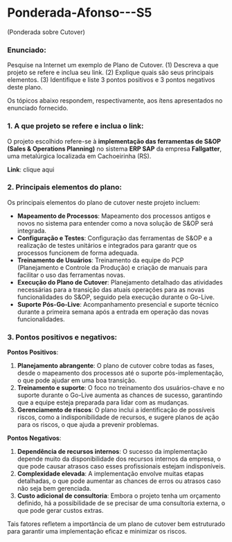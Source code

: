 # Ponderada-Afonso---S5
(Ponderada sobre Cutover)

### Enunciado:

Pesquise na Internet um exemplo de Plano de Cutover.
(1) Descreva a que projeto se refere e inclua seu link.
(2) Explique quais são seus principais elementos.
(3) Identifique e liste 3 pontos positivos e 3 pontos negativos deste plano.

Os tópicos abaixo respondem, respectivamente, aos ítens apresentados no enunciado fornecido.


### 1. A que projeto se refere e inclua o link:
O projeto escolhido refere-se à **implementação das ferramentas de S&OP (Sales & Operations Planning)** no sistema **ERP SAP** da empresa **Fallgatter**, uma metalúrgica localizada em Cachoeirinha (RS).

**Link**: clique aqui

### 2. Principais elementos do plano:
Os principais elementos do plano de cutover neste projeto incluem:

- **Mapeamento de Processos**: Mapeamento dos processos antigos e novos no sistema para entender como a nova solução de S&OP será integrada.
- **Configuração e Testes**: Configuração das ferramentas de S&OP e a realização de testes unitários e integrados para garantr que os processos funcionem de forma adequada.
- **Treinamento de Usuários**: Treinamento da equipe do PCP (Planejamento e Controle da Produção) e criação de manuais para facilitar o uso das ferramentas novas.
- **Execução do Plano de Cutover**: Planejamento detalhado das atividades necessárias para a transição das atuais operações para as novas funcionalidades do S&OP, seguido pela execução durante o Go-Live.
- **Suporte Pós-Go-Live**: Acompanhamento presencial e suporte técnico durante a primeira semana após a entrada em operação das novas funcionalidades.

### 3. Pontos positivos e negativos:
**Pontos Positivos**:
1. **Planejamento abrangente**: O plano de cutover cobre todas as fases, desde o mapeamento dos processos até o suporte pós-implementação, o que pode ajudar em uma boa transição.
2. **Treinamento e suporte**: O foco no treinamento dos usuários-chave e no suporte durante o Go-Live aumenta as chances de sucesso, garantindo que a equipe esteja preparada para lidar com as mudanças.
3. **Gerenciamento de riscos**: O plano inclui a identificação de possíveis riscos, como a indisponibilidade de recursos, e sugere planos de ação para os riscos, o que ajuda a prevenir problemas.

**Pontos Negativos**:
1. **Dependência de recursos internos**: O sucesso da implementação depende muito da disponibilidade dos recursos internos da empresa, o que pode causar atrasos caso esses profissionais estejam indisponíveis.
2. **Complexidade elevada**: A implementação envolve muitas etapas detalhadas, o que pode aumentar as chances de erros ou atrasos caso não seja bem gerenciada.
3. **Custo adicional de consultoria**: Embora o projeto tenha um orçamento definido, há a possibilidade de se precisar de uma consultoria externa, o que pode gerar custos extras.

Tais fatores refletem a importância de um plano de cutover bem estruturado para garantir uma implementação eficaz e minimizar os riscos.
 

